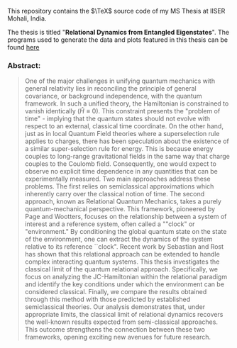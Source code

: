 This repository contains the $\TeX$ source code of my MS Thesis at IISER Mohali, India.

The thesis is titled "**Relational Dynamics from Entangled Eigenstates**". The programs used to generate the data and plots featured in this thesis can be found [here](https://github.com/dev-aditya/Relational_Quantum_Dynamics.)


### Abstract:

> One of the major challenges in unifying quantum mechanics with general relativity lies in reconciling the principle of general covariance, or background independence, with the quantum framework. In such a unified theory, the Hamiltonian is constrained to vanish identically ($\hat{H} \equiv 0$). This constraint presents the "problem of time" -  implying that the quantum states should not evolve with respect to an external, classical time coordinate.  On the other hand, just as in local Quantum Field theories where a superselection rule applies to charges, there has been speculation about the existence of a similar super-selection rule for energy. This is because energy couples to long-range gravitational fields in the same way that charge couples to the Coulomb field. Consequently, one would expect to observe no explicit time dependence in any quantities that can be experimentally measured. 
> Two main approaches address these problems. The first relies on semiclassical approximations which inherently carry over the classical notion of time. The second approach, known as Relational Quantum Mechanics, takes a purely quantum-mechanical perspective. This framework, pioneered by Page and Wootters, focuses on the relationship between a system of interest and a reference system, often called a ""clock" or "environment." By conditioning the global quantum state on the state of the environment, one can extract the dynamics of the system relative to its reference ``clock". Recent work by Sebastian and Rost has shown that this relational approach can be extended to handle complex interacting quantum systems.
>This thesis investigates the classical limit of the quantum relational approach. Specifically, we focus on analyzing the JC-Hamiltonian within the relational paradigm and identify the key conditions under which the environment can be considered classical. Finally, we compare the results obtained through this method with those predicted by established semiclassical theories. Our analysis demonstrates that, under appropriate limits, the classical limit of relational dynamics recovers the well-known results expected from semi-classical approaches. This outcome strengthens the connection between these two frameworks, opening exciting new avenues for future research.

